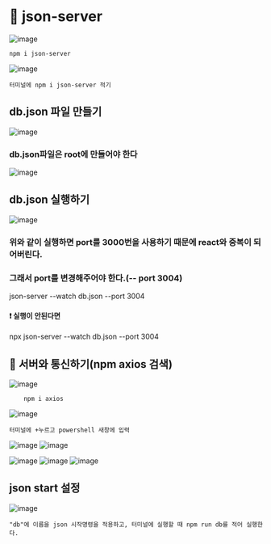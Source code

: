 # 🌸 json-server
![image](https://github.com/hyejin192/react_basic/assets/129017064/14f8e131-817a-48d3-82bf-774fd3f3fd8f)

    npm i json-server
    
![image](https://github.com/hyejin192/react_basic/assets/129017064/60656823-280f-4824-bc8f-2955d8fb7308)

    터미널에 npm i json-server 적기
    
## db.json 파일 만들기    
![image](https://github.com/hyejin192/react_basic/assets/129017064/b5b313f4-3227-40b5-a879-1505b5efdfb5)

### db.json파일은 root에 만들어야 한다
![image](https://github.com/hyejin192/react_basic/assets/129017064/9d30acca-23d8-4488-968c-d7a1f23dd951)

## db.json 실행하기
![image](https://github.com/hyejin192/react_basic/assets/129017064/c26c8c5c-c62b-4864-8289-f0da348e4bc7)

### 위와 같이 실행하면 port를 3000번을 사용하기 때문에 react와 중복이 되어버린다. 
### 그래서 port를 변경해주어야 한다.(-- port 3004)

   json-server --watch db.json --port 3004 
   
   #### ❗ 실행이 안된다면
   npx json-server --watch db.json --port 3004

## 🧀 서버와 통신하기(npm axios 검색)
![image](https://github.com/hyejin192/react_basic/assets/129017064/f2bcb087-53c9-452f-963a-4b2a0c54e180)

        npm i axios
        
![image](https://github.com/hyejin192/react_basic/assets/129017064/4cbc32cd-d5e8-4b68-aabb-e99e5a8df43f)

    터미널에 +누르고 powershell 새창에 입력
![image](https://github.com/hyejin192/react_basic/assets/129017064/85599223-2537-42bc-9768-e05a2b75948d)
![image](https://github.com/hyejin192/react_basic/assets/129017064/14ff49d5-7f3b-4c9a-9eac-1a7c37f4e6f2)

![image](https://github.com/hyejin192/react_basic/assets/129017064/d95109e8-4982-44aa-9d61-283550b0f7e9)
![image](https://github.com/hyejin192/react_basic/assets/129017064/0bc2fcea-b426-49a5-82c0-ae3bddf683f1)
![image](https://github.com/hyejin192/react_basic/assets/129017064/75cb078b-5729-44f8-a66e-db7872df3e91)

## json start 설정
![image](https://github.com/hyejin192/react_basic/assets/129017064/84b9d1b6-7149-490f-a295-7952015ccd6f)

    "db"에 이름을 json 시작명령을 적용하고, 터미널에 실행할 때 npm run db를 적어 실행한다.



